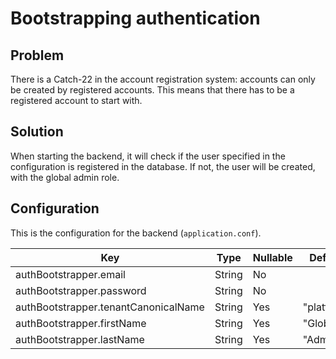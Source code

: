 # Bootstrapping authentication

## Problem

There is a Catch-22 in the account registration system: accounts can only be created by registered accounts. This means that there has to be a registered account to start with.

## Solution

When starting the backend, it will check if the user specified in the configuration is registered in the database. If not, the user will be created, with the global admin role.

## Configuration

This is the configuration for the backend (`application.conf`).

Key                                  | Type   | Nullable | Default
-------------------------------------|--------|----------|--------
authBootstrapper.email               | String | No       |
authBootstrapper.password            | String | No       |
authBootstrapper.tenantCanonicalName | String | Yes      | "platform"
authBootstrapper.firstName           | String | Yes      | "Global"
authBootstrapper.lastName            | String | Yes      | "Admin"


